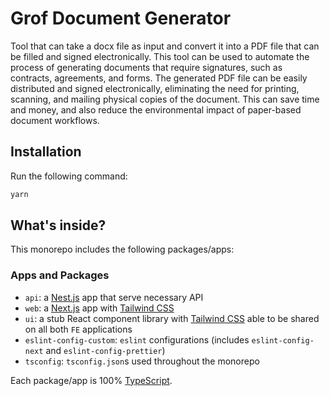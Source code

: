 # Grof Document Generator

Tool that can take a docx file as input and convert it into a PDF file that can be filled and signed electronically. This tool can be used to automate the process of generating documents that require signatures, such as contracts, agreements, and forms. The generated PDF file can be easily distributed and signed electronically, eliminating the need for printing, scanning, and mailing physical copies of the document. This can save time and money, and also reduce the environmental impact of paper-based document workflows.

## Installation

Run the following command:

```sh
yarn
```

## What's inside?

This monorepo includes the following packages/apps:

### Apps and Packages

- `api`: a [Nest.js](https://nestjs.com/) app that serve necessary API
- `web`: a [Next.js](https://nextjs.org/) app with [Tailwind CSS](https://tailwindcss.com/)
- `ui`: a stub React component library with [Tailwind CSS](https://tailwindcss.com/) able to be shared on all both `FE` applications
- `eslint-config-custom`: `eslint` configurations (includes `eslint-config-next` and `eslint-config-prettier`)
- `tsconfig`: `tsconfig.json`s used throughout the monorepo

Each package/app is 100% [TypeScript](https://www.typescriptlang.org/).
